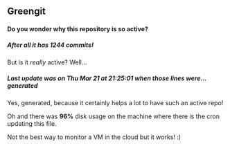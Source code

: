 ## Greengit

#### Do you wonder why this repository is so active?

##### After all it has 1244 commits!

But is it *really* active? Well...

##### Last update was on Thu Mar 21 at 21:25:01 when those lines were... generated

Yes, generated, because it certainly helps a lot to have such an active repo!

Oh and there was **96%** disk usage on the machine
where there is the cron updating this file.

Not the best way to monitor a VM in the cloud but it works! :)
